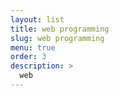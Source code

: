 ```yaml
---
layout: list
title: web programming
slug: web programming
menu: true
order: 3
description: >
  web
---
```

